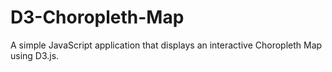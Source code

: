 # D3-Choropleth-Map
A simple JavaScript application that displays an interactive Choropleth Map using D3.js.
